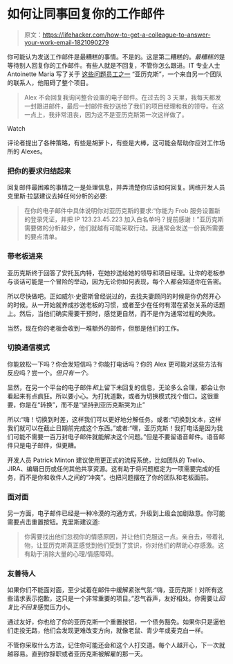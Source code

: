 # 如何让同事回复你的工作邮件

> 原文：<https://lifehacker.com/how-to-get-a-colleague-to-answer-your-work-email-1821090279>

你可能认为发送工作邮件是最糟糕的事情。不是的。这是第二糟糕的。*最糟糕的*是等待别人回复你的工作邮件。有些人就是不回复，不管你怎么跟进。IT 专业人士 Antoinette Maria 写了关于 [这些问题员工之一](https://dev.to/_theycallmetoni/why-the-fk-wont-you-answer-my-email-83a) “亚历克斯”，一个来自另一个团队的联系人，他阻碍了整个项目。

> Alex 不会回复我询问整合设置的电子邮件。在过去的 3 天里，我每天都发一封跟进邮件，最后一封邮件我抄送给了我们的项目经理和我的领导。在这一点上，我非常沮丧，因为这不是亚历克斯第一次这样做了。

Watch

评论者提出了各种策略，有些是胡萝卜，有些是大棒，这可能会帮助你应对工作场所的 Alexes。

### 把你的要求归结起来

回复邮件最困难的事情之一是处理信息，并弄清楚你应该如何回复。网络开发人员克里斯·拉瑟建议去掉任何分析的必要:

> 在你的电子邮件中具体说明你对亚历克斯的要求:“你能为 Frob 服务设置新的登录凭证，并把 IP 123.23.45.223 加入白名单吗？提前感谢！”亚历克斯需要做的分析越少，他们就越有可能采取行动。我通常会发送一份我所需要的要点清单。

### 带老板进来

亚历克斯终于回答了安托瓦内特，在她抄送给她的领导和项目经理。让你的老板参与谈话可能是一个冒险的举动，因为无论你如何表现，每个人都会知道你在告密。

所以尽快做吧。正如威尔·史密斯曾经说过的，去找夫妻顾问的时候是你仍然开心的时候。从一开始就养成抄送老板的习惯，或者至少在任何有潜在紧张关系的话题上。然后，当他们确实需要干预时，感觉更自然，而不是作为通常过程的失败。

当然，现在你的老板会收到一堆额外的邮件，但那是他们的工作。

### 切换通信模式

你能放松一下吗？你会发短信吗？你能打电话吗？你的 Alex 更可能对这些方法有反应吗？尝一个。*但只有一个。*

显然，在另一个平台的电子邮件*和*上留下未回复的信息，无论多么合理，都会让你看起来有点疯狂。所以要小心。为打扰道歉，或者为切换模式找个借口。这很重要，你是在“转换”，而不是“坚持到亚历克斯哭为止”

所以:“嗨！切换到时差，这样我们可以更好地分解任务。或者:“切换到文本，这样我们就可以在截止日期前完成这个东西。”或者:“嘿，亚历克斯！我打电话是因为我们可能不需要一百万封电子邮件就能解决这个问题。”但是不要留语音邮件。语音邮件只是电子邮件，但更糟。

开发人员 Patrick Minton 建议使用更正式的流程系统，比如团队的 Trello、JIRA、编辑日历或任何其他共享资源。这有助于将问题框定为一项需要完成的任务，而不是你和收件人之间的“冲突”。也把问题摆在了你的团队和老板面前。

### 面对面

另一方面，电子邮件已经是一种冷漠的沟通方式，升级到上级会加剧敌意。你可能需要点击重置按钮。克里斯建议道:

> 你需要找出他们忽视你的情感原因，并让他们克服这一点。亲自去，带着礼物，让亚历克斯真正感觉到他们受到了赏识，你对他们的帮助心存感激。这有助于消除大量的心理/情感障碍。

### 友善待人

如果你们不能面对面，至少试着在邮件中缓解紧张气氛:“嗨，亚历克斯！对所有这些请求表示抱歉，这只是一个非常重要的项目。”忍气吞声，友好相处。你需要让*回复*比*不回复*感觉压力小。

通过友好，你也给了你的亚历克斯一个重置按钮，一个债务豁免。如果你只是逼他们走投无路，他们会发现更难改变方向，就像老鼠、青少年或麦克白一样。

不管你采取什么方法，记住你可能还会和这个人打交道。每个人越开心，下一次就越容易。直到你辞职或者亚历克斯被解雇的那一天。
